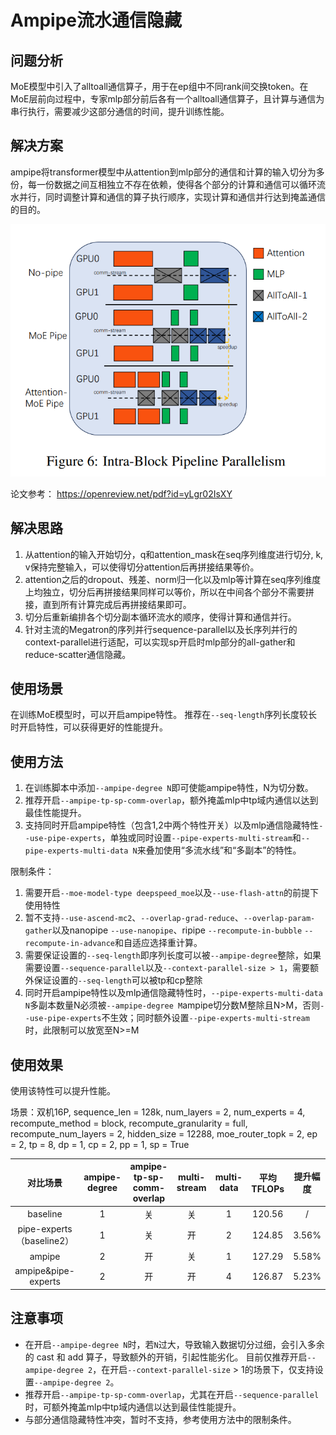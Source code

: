 # Ampipe流水通信隐藏

## 问题分析

MoE模型中引入了alltoall通信算子，用于在ep组中不同rank间交换token。在MoE层前向过程中，专家mlp部分前后各有一个alltoall通信算子，且计算与通信为串行执行，需要减少这部分通信的时间，提升训练性能。


## 解决方案

ampipe将transformer模型中从attention到mlp部分的通信和计算的输入切分为多份，每一份数据之间互相独立不存在依赖，使得各个部分的计算和通信可以循环流水并行，同时调整计算和通信的算子执行顺序，实现计算和通信并行达到掩盖通信的目的。

![原理图](../../sources/images/ampipe.png)

论文参考：
https://openreview.net/pdf?id=yLgr02IsXY

## 解决思路
1. 从attention的输入开始切分，q和attention_mask在seq序列维度进行切分, k, v保持完整输入，可以使得切分attention后再拼接结果等价。 
2. attention之后的dropout、残差、norm归一化以及mlp等计算在seq序列维度上均独立，切分后再拼接结果同样可以等价，所以在中间各个部分不需要拼接，直到所有计算完成后再拼接结果即可。
3. 切分后重新编排各个切分副本循环流水的顺序，使得计算和通信并行。
4. 针对主流的Megatron的序列并行sequence-parallel以及长序列并行的context-parallel进行适配，可以实现sp开启时mlp部分的all-gather和reduce-scatter通信隐藏。

## 使用场景

在训练MoE模型时，可以开启ampipe特性。
推荐在`--seq-length`序列长度较长时开启特性，可以获得更好的性能提升。

## 使用方法

1. 在训练脚本中添加`--ampipe-degree N`即可使能ampipe特性，N为切分数。
2. 推荐开启`--ampipe-tp-sp-comm-overlap`，额外掩盖mlp中tp域内通信以达到最佳性能提升。
3. 支持同时开启ampipe特性（包含1,2中两个特性开关）以及mlp通信隐藏特性`--use-pipe-experts`，单独或同时设置`--pipe-experts-multi-stream`和`--pipe-experts-multi-data N`来叠加使用“多流水线”和“多副本”的特性。

限制条件：
1. 需要开启`--moe-model-type deepspeed_moe`以及`--use-flash-attn`的前提下使用特性
2. 暂不支持`--use-ascend-mc2`、`--overlap-grad-reduce`、`--overlap-param-gather`以及nanopipe `--use-nanopipe`、ripipe `--recompute-in-bubble` `--recompute-in-advance`和自适应选择重计算。
3. 需要保证设置的`--seq-length`即序列长度可以被`--ampipe-degree`整除，如果需要设置`--sequence-parallel`以及`--context-parallel-size > 1`，需要额外保证设置的`--seq-length`可以被tp和cp整除
4. 同时开启ampipe特性以及mlp通信隐藏特性时，`--pipe-experts-multi-data N`多副本数量N必须被`--ampipe-degree M`ampipe切分数M整除且N>M，否则`--use-pipe-experts`不生效；同时额外设置`--pipe-experts-multi-stream`时，此限制可以放宽至N>=M

## 使用效果

使用该特性可以提升性能。

场景：双机16P, sequence_len = 128k, num_layers = 2, num_experts = 4, recompute_method = block, recompute_granularity = full, recompute_num_layers = 2, hidden_size = 12288, moe_router_topk = 2, ep = 2, tp = 8, dp = 1, cp = 2, pp = 1, sp = True


|          对比场景           | ampipe-degree | ampipe-tp-sp-comm-overlap | multi-stream | multi-data | 平均TFLOPs | 提升幅度  |
|:-----------------------:|:-------------:|:-------------------------:|:------------:|:----------:|:--------:|:-----:|
|        baseline         |       1       |             关             |      关       |     1      |  120.56  |   /   |
| pipe-experts（baseline2） |       1       |             关             |      开       |     2      |  124.85  | 3.56% |
|         ampipe          |       2       |             开             |      关       |     1      |  127.29  | 5.58% |
|   ampipe&pipe-experts   |       2       |             开             |      开       |     4      |  126.87  | 5.23% |


## 注意事项

- 在开启`--ampipe-degree N`时，若`N`过大，导致输入数据切分过细，会引入多余的 cast 和 add 算子，导致额外的开销，引起性能劣化。 目前仅推荐开启`--ampipe-degree 2`，在开启`--context-parallel-size` > 1的场景下，仅支持设置`--ampipe-degree 2`。
- 推荐开启`--ampipe-tp-sp-comm-overlap`，尤其在开启`--sequence-parallel`时，可额外掩盖mlp中tp域内通信以达到最佳性能提升。
- 与部分通信隐藏特性冲突，暂时不支持，参考使用方法中的限制条件。

